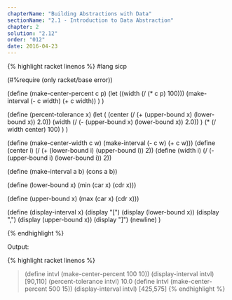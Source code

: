 ```yaml
---
chapterName: "Building Abstractions with Data"
sectionName: "2.1 - Introduction to Data Abstraction"
chapter: 2
solution: "2.12"
order: "012"
date: 2016-04-23
---
```


{% highlight racket linenos %}
#lang sicp

(#%require (only racket/base error))

(define (make-center-percent c p)
  (let ((width (/ (* c p) 100)))
    (make-interval (- c width) (+ c width))
  )
)

(define (percent-tolerance x) 
   (let (
           (center (/ (+ (upper-bound x) (lower-bound x)) 2.0)) 
           (width (/ (- (upper-bound x) (lower-bound x)) 2.0))
        ) 
        (* (/ width center) 100)
   )
)

(define (make-center-width c w)
  (make-interval (- c w) (+ c w)))
(define (center i)
  (/ (+ (lower-bound i) (upper-bound i)) 2))
(define (width i)
  (/ (- (upper-bound i) (lower-bound i)) 2))
  
(define (make-interval a b) (cons a b))

(define (lower-bound x) (min (car x) (cdr x)))

(define (upper-bound x) (max (car x) (cdr x)))

(define (display-interval x) 
   (display "[") 
   (display (lower-bound x)) 
   (display ",") 
   (display (upper-bound x)) 
   (display "]")
   (newline) 
)  

{% endhighlight %}

Output:

{% highlight racket linenos %}
> (define intvl (make-center-percent 100 10))
> (display-interval intvl)
[90,110]
> (percent-tolerance intvl)
10.0
> (define intvl (make-center-percent 500 15))
> (display-interval intvl)
[425,575]
{% endhighlight %}
